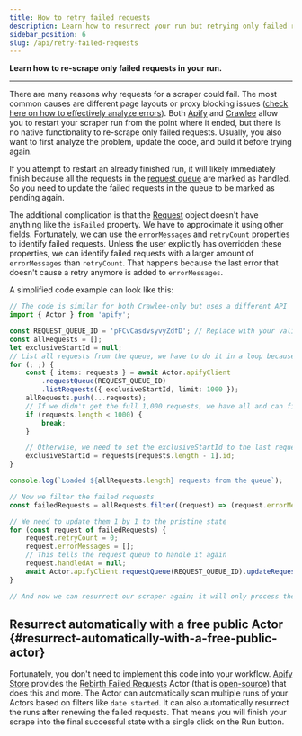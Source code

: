 ```yaml
---
title: How to retry failed requests
description: Learn how to resurrect your run but retrying only failed requests
sidebar_position: 6
slug: /api/retry-failed-requests
---
```


**Learn how to re-scrape only failed requests in your run.**

---

There are many reasons why requests for a scraper could fail. The most common causes are different page layouts or proxy blocking issues ([check here on how to effectively analyze errors](https://docs.apify.com/academy/node-js/analyzing-pages-and-fixing-errors)). Both [Apify](https://apify.com) and [Crawlee](https://crawlee.dev/) allow you to restart your scraper run from the point where it ended, but there is no native functionality to re-scrape only failed requests. Usually, you also want to first analyze the problem, update the code, and build it before trying again.

If you attempt to restart an already finished run, it will likely immediately finish because all the requests in the [request queue](https://crawlee.dev/docs/guides/request-storage) are marked as handled. So you need to update the failed requests in the queue to be marked as pending again.

The additional complication is that the [Request](https://crawlee.dev/api/core/class/Request) object doesn't have anything like the `isFailed` property. We have to approximate it using other fields. Fortunately, we can use the `errorMessages` and `retryCount` properties to identify failed requests. Unless the user explicitly has overridden these properties, we can identify failed requests with a larger amount of `errorMessages` than `retryCount`. That happens because the last error that doesn't cause a retry anymore is added to `errorMessages`.

A simplified code example can look like this:

```typescript
// The code is similar for both Crawlee-only but uses a different API
import { Actor } from 'apify';

const REQUEST_QUEUE_ID = 'pFCvCasdvsyvyZdfD'; // Replace with your valid request queue ID
const allRequests = [];
let exclusiveStartId = null;
// List all requests from the queue, we have to do it in a loop because the request queue list is paginated
for (; ;) {
    const { items: requests } = await Actor.apifyClient
        .requestQueue(REQUEST_QUEUE_ID)
        .listRequests({ exclusiveStartId, limit: 1000 });
    allRequests.push(...requests);
    // If we didn't get the full 1,000 requests, we have all and can finish the loop
    if (requests.length < 1000) {
        break;
    }

    // Otherwise, we need to set the exclusiveStartId to the last request id to get the next batch
    exclusiveStartId = requests[requests.length - 1].id;
}

console.log(`Loaded ${allRequests.length} requests from the queue`);

// Now we filter the failed requests
const failedRequests = allRequests.filter((request) => (request.errorMessages?.length || 0) > (request.retryCount || 0));

// We need to update them 1 by 1 to the pristine state
for (const request of failedRequests) {
    request.retryCount = 0;
    request.errorMessages = [];
    // This tells the request queue to handle it again
    request.handledAt = null;
    await Actor.apifyClient.requestQueue(REQUEST_QUEUE_ID).updateRequest(request);
}

// And now we can resurrect our scraper again; it will only process the failed requests.
```

## Resurrect automatically with a free public Actor {#resurrect-automatically-with-a-free-public-actor}

Fortunately, you don't need to implement this code into your workflow. [Apify Store](https://apify.com/store) provides the [Rebirth Failed Requests](https://apify.com/lukaskrivka/rebirth-failed-requests) Actor (that is [open-source](https://github.com/metalwarrior665/rebirth-failed-requests)) that does this and more. The Actor can automatically scan multiple runs of your Actors based on filters like `date started`. It can also automatically resurrect the runs after renewing the failed requests. That means you will finish your scrape into the final successful state with a single click on the Run button.
